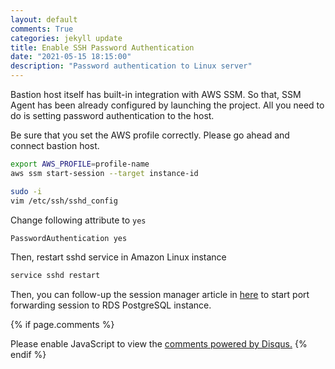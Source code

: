 ```yaml
---
layout: default
comments: True
categories: jekyll update
title: Enable SSH Password Authentication
date: "2021-05-15 18:15:00"
description: "Password authentication to Linux server"
---
```


Bastion host itself has built-in integration with AWS SSM. So that, SSM Agent has been already configured by launching the project. All you need to do is setting password authentication to the host.

Be sure that you set the AWS profile correctly. Please go ahead and connect bastion host.
```bash
export AWS_PROFILE=profile-name
aws ssm start-session --target instance-id
```
```bash
sudo -i 
vim /etc/ssh/sshd_config
```
Change following attribute to `yes`

```bash
PasswordAuthentication yes
```
Then, restart sshd service in Amazon Linux instance

```bash
service sshd restart
```
Then, you can follow-up the session manager article in [here](https://blog.umutykaya.com/ssm-session-manager/) to start port forwarding session to RDS PostgreSQL instance.

{% if page.comments %} 
<div id="disqus_thread"></div>
<script>
    /**
    *  RECOMMENDED CONFIGURATION VARIABLES: EDIT AND UNCOMMENT THE SECTION BELOW TO INSERT DYNAMIC VALUES FROM YOUR PLATFORM OR CMS.
    *  LEARN WHY DEFINING THESE VARIABLES IS IMPORTANT: https://disqus.com/admin/universalcode/#configuration-variables    */
    /*
    var disqus_config = function () {
    this.page.url = PAGE_URL;  // Replace PAGE_URL with your page's canonical URL variable
    this.page.identifier = PAGE_IDENTIFIER; // Replace PAGE_IDENTIFIER with your page's unique identifier variable
    };
    */
    (function() { // DON'T EDIT BELOW THIS LINE
    var d = document, s = d.createElement('script');
    s.src = 'https://blog-umutykaya-com.disqus.com/embed.js';
    s.setAttribute('data-timestamp', +new Date());
    (d.head || d.body).appendChild(s);
    })();
</script>
<noscript>Please enable JavaScript to view the <a href="https://disqus.com/?ref_noscript">comments powered by Disqus.</a></noscript>
{% endif %}